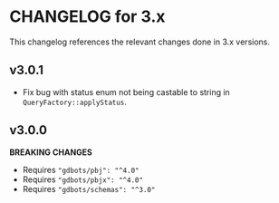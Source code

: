 # CHANGELOG for 3.x
This changelog references the relevant changes done in 3.x versions.


## v3.0.1
* Fix bug with status enum not being castable to string in `QueryFactory::applyStatus`.


## v3.0.0
__BREAKING CHANGES__

* Requires `"gdbots/pbj": "^4.0"`
* Requires `"gdbots/pbjx": "^4.0"`
* Requires `"gdbots/schemas": "^3.0"`
